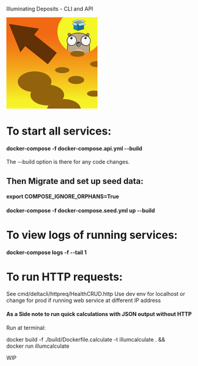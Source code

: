 Illuminating Deposits - CLI and API

![Illuminating Deposits Project Logo](logo.png)

# To start all services:
#### docker-compose -f docker-compose.api.yml --build

The --build option is there for any code changes.

## Then Migrate and set up seed data:
#### export COMPOSE_IGNORE_ORPHANS=True
#### docker-compose -f docker-compose.seed.yml up --build

# To view logs of running services:
#### docker-compose logs -f --tail 1

# To run HTTP requests:

See cmd/deltacli/httpreq/HealthCRUD.http
Use dev env for localhost or change for prod if running web service at different IP address


#### As a Side note to run quick calculations with JSON output without HTTP 
Run at terminal:

docker build -f ./build/Dockerfile.calculate -t illumcalculate  . && \
docker run illumcalculate

WIP